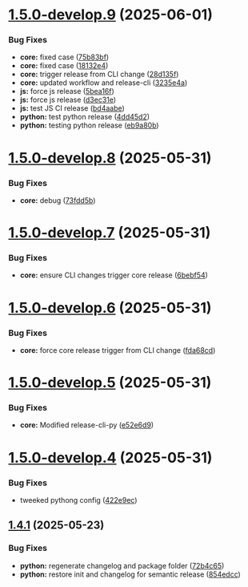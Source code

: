 # [1.5.0-develop.9](https://github.com/PoojaVarmaMurali/semantic-release-thesis/compare/py-v1.5.0-develop.8...py-v1.5.0-develop.9) (2025-06-01)


### Bug Fixes

* **core:** fixed case ([75b83bf](https://github.com/PoojaVarmaMurali/semantic-release-thesis/commit/75b83bff1215dcf0d408a047e2491bcd75536a94))
* **core:** fixed case ([18132e4](https://github.com/PoojaVarmaMurali/semantic-release-thesis/commit/18132e42ad3db4db4ecd082866f296b2a1e741fc))
* **core:** trigger release from CLI change ([28d135f](https://github.com/PoojaVarmaMurali/semantic-release-thesis/commit/28d135f025b50a9379282d9152abc66692abb05e))
* **core:** updated workflow and release-cli ([3235e4a](https://github.com/PoojaVarmaMurali/semantic-release-thesis/commit/3235e4af39a84d1030478b4085fe4984a30dbeb4))
* **js:** force js release ([5bea16f](https://github.com/PoojaVarmaMurali/semantic-release-thesis/commit/5bea16f572085829ea2e1e8961a35bac90fe622f))
* **js:** force js release ([d3ec31e](https://github.com/PoojaVarmaMurali/semantic-release-thesis/commit/d3ec31e5e7e86e826bda2aebe6d0b88fd82be72a))
* **js:** test JS CI release ([bd4aabe](https://github.com/PoojaVarmaMurali/semantic-release-thesis/commit/bd4aabe8f4a25c9083571fe6f168fa2fce347559))
* **python:** test python release ([4dd45d2](https://github.com/PoojaVarmaMurali/semantic-release-thesis/commit/4dd45d2fc26223100daa82262fe29092c2ff0ae8))
* **python:** testing python release ([eb9a80b](https://github.com/PoojaVarmaMurali/semantic-release-thesis/commit/eb9a80b4e71d87d36f6aa7212768e0bad9bb81a3))

# [1.5.0-develop.8](https://github.com/PoojaVarmaMurali/semantic-release-thesis/compare/py-v1.5.0-develop.7...py-v1.5.0-develop.8) (2025-05-31)


### Bug Fixes

* **core:** debug ([73fdd5b](https://github.com/PoojaVarmaMurali/semantic-release-thesis/commit/73fdd5b069d31262a989033d3e7d4b24d39d9c12))

# [1.5.0-develop.7](https://github.com/PoojaVarmaMurali/semantic-release-thesis/compare/py-v1.5.0-develop.6...py-v1.5.0-develop.7) (2025-05-31)


### Bug Fixes

* **core:** ensure CLI changes trigger core release ([6bebf54](https://github.com/PoojaVarmaMurali/semantic-release-thesis/commit/6bebf547ef51b724256e957ce3ed3b6e07f3d84b))

# [1.5.0-develop.6](https://github.com/PoojaVarmaMurali/semantic-release-thesis/compare/py-v1.5.0-develop.5...py-v1.5.0-develop.6) (2025-05-31)


### Bug Fixes

* **core:** force core release trigger from CLI change ([fda68cd](https://github.com/PoojaVarmaMurali/semantic-release-thesis/commit/fda68cda54754bb39f3eb2a3ed763b722cdf957b))

# [1.5.0-develop.5](https://github.com/PoojaVarmaMurali/semantic-release-thesis/compare/py-v1.5.0-develop.4...py-v1.5.0-develop.5) (2025-05-31)


### Bug Fixes

* **core:** Modified release-cli-py ([e52e6d9](https://github.com/PoojaVarmaMurali/semantic-release-thesis/commit/e52e6d9c06cdaf080932934e2c0b84b33a183bc9))

# [1.5.0-develop.4](https://github.com/PoojaVarmaMurali/semantic-release-thesis/compare/py-v1.5.0-develop.3...py-v1.5.0-develop.4) (2025-05-31)


### Bug Fixes

* tweeked pythong config ([422e9ec](https://github.com/PoojaVarmaMurali/semantic-release-thesis/commit/422e9ec22817df96cede5f95abc671613802af61))

## [1.4.1](https://github.com/PoojaVarmaMurali/semantic-release-thesis/compare/py-v1.4.0...py-v1.4.1) (2025-05-23)


### Bug Fixes

* **python:** regenerate changelog and package folder ([72b4c65](https://github.com/PoojaVarmaMurali/semantic-release-thesis/commit/72b4c6500672dac19dd333aaf04f83867b5ff394))
* **python:** restore init and changelog for semantic release ([854edcc](https://github.com/PoojaVarmaMurali/semantic-release-thesis/commit/854edcc14fd8aa1bdc52f08b387e6e2c27ea4ec6))
